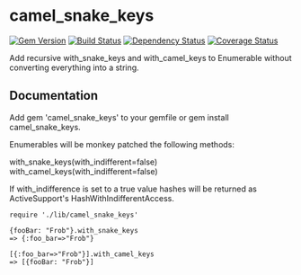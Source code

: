 # camel_snake_keys

[![Gem Version][GV img]][Gem Version]
[![Build Status][BS img]][Build Status]
[![Dependency Status][DS img]][Dependency Status]
[![Coverage Status][CS img]][Coverage Status]

[Gem Version]: https://rubygems.org/gems/camel_snake_keys
[Build Status]: https://travis-ci.org/buermann/camel_snake_keys
[travis pull requests]: https://travis-ci.org/buermann/camel_snake_keys/pull_requests
[Dependency Status]: https://gemnasium.com/buermann/camel_snake_keys
[Coverage Status]: https://coveralls.io/r/buermann/camel_snake_keys

[GV img]: https://badge.fury.io/rb/camel_snake_keys.png
[BS img]: https://travis-ci.org/buermann/camel_snake_keys.png
[DS img]: https://gemnasium.com/buermann/camel_snake_keys.png
[CS img]: https://coveralls.io/repos/buermann/camel_snake_keys/badge.png?branch=master


Add recursive with_snake_keys and with_camel_keys to Enumerable without converting everything into a string.

## Documentation

Add gem 'camel_snake_keys' to your gemfile or gem install camel_snake_keys.

Enumerables will be monkey patched the following methods:

with_snake_keys(with_indifferent=false) 
with_camel_keys(with_indifferent=false)

If with_indifference is set to a true value hashes will be returned as ActiveSupport's HashWithIndifferentAccess.

```
require './lib/camel_snake_keys'

{fooBar: "Frob"}.with_snake_keys
=> {:foo_bar=>"Frob"}

[{:foo_bar=>"Frob"}].with_camel_keys
=> [{fooBar: "Frob"}]
```

